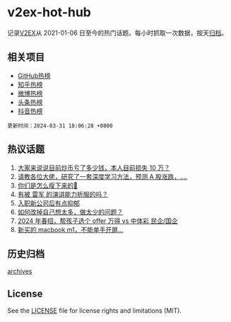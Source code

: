 # v2ex-hot-hub

 记录[V2EX](https://www.v2ex.com/)从 2021-01-06 日至今的热门话题。每小时抓取一次数据，按天[归档](archives)。
 
 ## 相关项目

- [GitHub热榜](https://github.com/lonnyzhang423/github-hot-hub)
- [知乎热榜](https://github.com/lonnyzhang423/zhihu-hot-hub)
- [微博热榜](https://github.com/lonnyzhang423/weibo-hot-hub)
- [头条热榜](https://github.com/lonnyzhang423/toutiao-hot-hub)
- [抖音热榜](https://github.com/lonnyzhang423/douyin-hot-hub)


 `更新时间：2024-03-31 18:06:28 +0800`

## 热议话题

1. [大家来说说目前炒币亏了多少钱，本人目前损失 10 万？](https://www.v2ex.com/t/1028441)
1. [请教各位大佬，研究了一套深度学习方法，预测 A 股涨跌，....](https://www.v2ex.com/t/1028472)
1. [你们是怎么瘦下来的🤗](https://www.v2ex.com/t/1028463)
1. [有被 雷军 的演讲能力折服的吗？](https://www.v2ex.com/t/1028482)
1. [入职新公司后有点抑郁](https://www.v2ex.com/t/1028530)
1. [如何改掉自己想太多，做太少的问题？](https://www.v2ex.com/t/1028462)
1. [2024 年春招，帮孩子选个 offer 万得 vs 中体彩 民企/国企](https://www.v2ex.com/t/1028501)
1. [新买的 macbook m1，不能单手开屏…](https://www.v2ex.com/t/1028431)

## 历史归档

[archives](archives)

## License

See the [LICENSE](LICENSE) file for license rights and limitations (MIT).
